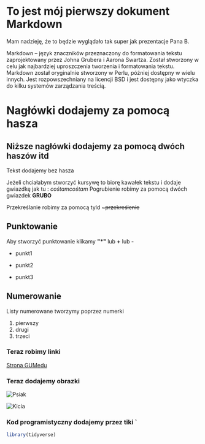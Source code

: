# To jest mój pierwszy dokument Markdown

Mam nadzieję, że to będzie wyglądało tak super jak prezentacje Pana B.

Markdown – język znaczników przeznaczony do formatowania tekstu zaprojektowany przez Johna Grubera i Aarona Swartza. Został stworzony w celu jak najbardziej uproszczenia tworzenia i formatowania tekstu. Markdown został oryginalnie stworzony w Perlu, później dostępny w wielu innych. Jest rozpowszechniany na licencji BSD i jest dostępny jako wtyczka do kilku systemów zarządzania treścią.


# Nagłówki dodajemy za pomocą hasza 
## Niższe nagłówki dodajemy za pomocą dwóch haszów itd
Tekst dodajemy bez hasza

Jeżeli chciałabym stworzyć kursywę to biorę kawałek tekstu i dodaje gwiazdkę jak tu : *cośtamcośtam*
Pogrubienie robimy za pomocą dwóch gwiazdek **GRUBO**

Przekreślanie robimy za pomocą tyld ~~~przekreślenie~~

## Punktowanie
Aby stworzyć punktowanie klikamy **"*"** lub **+** lub **-**

* punkt1
+ punkt2
- punkt3

## Numerowanie 
Listy numerowane tworzymy poprzez numerki 
1. pierwszy 
2. drugi
2. trzeci

### Teraz robimy linki

[Strona GUMedu](http://gumed.edu.pl)

### Teraz dodajemy obrazki 

![Psiak](https://images.duckduckgo.com/iu/?u=https%3A%2F%2Fs-media-cache-ak0.pinimg.com%2F736x%2F8b%2F57%2F38%2F8b57384734029b348c2bbf3f6e79dccb.jpg&f=1)

![Kicia](https://images.duckduckgo.com/iu/?u=https%3A%2F%2Fmedia.giphy.com%2Fmedia%2FtrYrikHoKu2OI%2Fgiphy.gif&f=1)


### Kod programistyczny dodajemy przez tiki `
```r
library(tidyverse)
````

